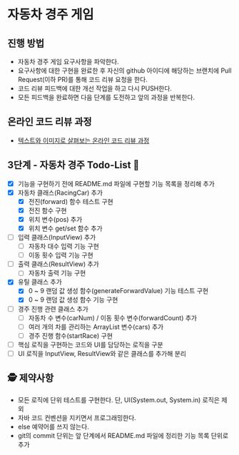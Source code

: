 # 자동차 경주 게임
## 진행 방법
* 자동차 경주 게임 요구사항을 파악한다.
* 요구사항에 대한 구현을 완료한 후 자신의 github 아이디에 해당하는 브랜치에 Pull Request(이하 PR)를 통해 코드 리뷰 요청을 한다.
* 코드 리뷰 피드백에 대한 개선 작업을 하고 다시 PUSH한다.
* 모든 피드백을 완료하면 다음 단계를 도전하고 앞의 과정을 반복한다.

## 온라인 코드 리뷰 과정
* [텍스트와 이미지로 살펴보는 온라인 코드 리뷰 과정](https://github.com/next-step/nextstep-docs/tree/master/codereview)

## 3단계 - 자동차 경주 Todo-List 🎯
- [X] 기능을 구현하기 전에 README.md 파일에 구현할 기능 목록을 정리해 추가
- [X] 자동차 클래스(RacingCar) 추가
  - [X] 전진(forward) 함수 테스트 구현
  - [X] 전진 함수 구현
  - [X] 위치 변수(pos) 추가
  - [X] 위치 변수 get/set 함수 추가
- [ ] 입력 클래스(InputView) 추가
  - [ ] 자동차 대수 입력 기능 구현
  - [ ] 이동 횟수 입력 기능 구현
- [ ] 출력 클래스(ResultView) 추가
  - [ ] 자동차 출력 기능 구현
- [X] 유틸 클래스 추가
  - [X] 0 ~ 9 랜덤 값 생성 함수(generateForwardValue) 기능 테스트 구현  
  - [X] 0 ~ 9 랜덤 값 생성 함수 기능 구현
- [ ] 경주 진행 관련 클래스 추가
  - [ ] 자동차 수 변수(carNum) / 이동 횟수 변수(forwardCount) 추가
  - [ ] 여러 개의 차를 관리하는 ArrayList 변수(cars) 추가
  - [ ] 경주 진행 함수(startRace) 구현
  
- [ ] 핵심 로직을 구현하는 코드와 UI를 담당하는 로직을 구분
- [ ] UI 로직을 InputView, ResultView와 같은 클래스를 추가해 분리

## 🕵️‍ 제약사항
- 모든 로직에 단위 테스트를 구현한다. 단, UI(System.out, System.in) 로직은 제외
- 자바 코드 컨벤션을 지키면서 프로그래밍한다.
- else 예약어를 쓰지 않는다.
- git의 commit 단위는 앞 단계에서 README.md 파일에 정리한 기능 목록 단위로 추가
